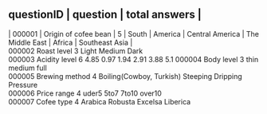

questionID	| question | total answers | 
-----------------------------------------------
|   000001  |   Origin of cofee bean  |   5  |   South   |   America  |   Central America   |   The Middle East  |   Africa  |   Southeast Asia  |	
000002	Roast level	3	Light	Medium	Dark			
000003	Acidity level	6	4.85	0.97	1.94	2.91	3.88	5.1
000004	Body level	3	thin	medium	full			
000005	Brewing method	4	Boiling(Cowboy, Turkish)	Steeping	Dripping	Pressure		
000006	Price range	4	uder5	5to7	7to10	over10		
000007	Cofee type	4	Arabica	Robusta	Excelsa	Liberica		
